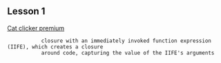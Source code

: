 ## Lesson 1


[Cat clicker premium](https://codepen.io/ohohoreos/full/NgLEMX/) 

               closure with an immediately invoked function expression (IIFE), which creates a closure
               around code, capturing the value of the IIFE's arguments

